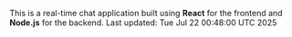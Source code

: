 This is a real-time chat application built using **React** for the frontend and **Node.js** for the backend.
Last updated: Tue Jul 22 00:48:00 UTC 2025

